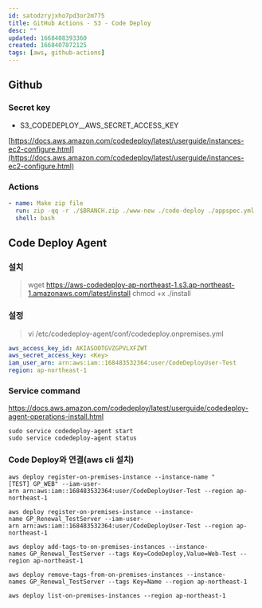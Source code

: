 ```yaml
---
id: satodzryjxho7pd3or2m775
title: GitHub Actions - S3 - Code Deploy
desc: ""
updated: 1668408393360
created: 1668407872125
tags: [aws, github-actions]
---
```


## Github

### Secret key

- S3_CODEDEPLOY\_\_AWS_SECRET_ACCESS_KEY

[https://docs.aws.amazon.com/codedeploy/latest/userguide/instances-ec2-configure.html](https://docs.aws.amazon.com/codedeploy/latest/userguide/instances-ec2-configure.html)

### Actions

```yaml
- name: Make zip file
  run: zip -qq -r ./$BRANCH.zip ./www-new ./code-deploy ./appspec.yml
  shell: bash
```

## Code Deploy Agent

### 설치

> wget https://aws-codedeploy-ap-northeast-1.s3.ap-northeast-1.amazonaws.com/latest/install
> chmod +x ./install

### 설정

> vi /etc/codedeploy-agent/conf/codedeploy.onpremises.yml

```yaml
aws_access_key_id: AKIASOOTGVZGPVLXFZWT
aws_secret_access_key: <Key>
iam_user_arn: arn:aws:iam::168483532364:user/CodeDeployUser-Test
region: ap-northeast-1
```

### Service command

https://docs.aws.amazon.com/codedeploy/latest/userguide/codedeploy-agent-operations-install.html

```shell
sudo service codedeploy-agent start
sudo service codedeploy-agent status
```

### Code Deploy와 연결(aws cli 설치)

```shell
aws deploy register-on-premises-instance --instance-name "[TEST] GP_WEB" --iam-user-arn arn:aws:iam::168483532364:user/CodeDeployUser-Test --region ap-northeast-1

aws deploy register-on-premises-instance --instance-name GP_Renewal_TestServer --iam-user-arn arn:aws:iam::168483532364:user/CodeDeployUser-Test --region ap-northeast-1

aws deploy add-tags-to-on-premises-instances --instance-names GP_Renewal_TestServer --tags Key=CodeDeploy,Value=Web-Test --region ap-northeast-1

aws deploy remove-tags-from-on-premises-instances --instance-names GP_Renewal_TestServer --tags Key=Name --region ap-northeast-1

aws deploy list-on-premises-instances --region ap-northeast-1
```
